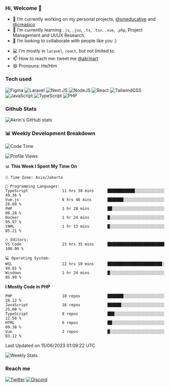 ### Hi, Welcome 👋

<!--
**akrindev/akrindev** is a ✨ _special_ ✨ repository because its `README.md` (this file) appears on your GitHub profile.

Here are some ideas to get you started:
-->


- 🔭 I’m currently working on my personal projects, [@smeducative](https://github.com/smeducative) and [@creasico](https://github.com/creasico)
- 🌱 I’m currently learning `.js`, `.jsx`, `.ts`, `.tsx`. `.vue`, `.php`, Project Management and UI/UX Research.
- 👯 I’m looking to collaborate with people like you :)
<!-- - 🤔 I’m looking for help with ... -->
- 💻 I'm mostly in `laravel`, `react`, but not limited to.
- 📫 How to reach me: tweet me [@akrinart](https://twitter.com/Akrinart)
- 😄 Pronouns: He/Him

### Tech used

![Figma](https://img.shields.io/badge/figma-%23F24E1E.svg?style=for-the-badge&logo=figma&logoColor=white)
![Laravel](https://img.shields.io/badge/laravel-%23FF2D20.svg?style=for-the-badge&logo=laravel&logoColor=white)
![Next JS](https://img.shields.io/badge/Next-black?style=for-the-badge&logo=next.js&logoColor=white)
![NodeJS](https://img.shields.io/badge/node.js-6DA55F?style=for-the-badge&logo=node.js&logoColor=white)
![React](https://img.shields.io/badge/react-%2320232a.svg?style=for-the-badge&logo=react&logoColor=%2361DAFB)
![TailwindCSS](https://img.shields.io/badge/tailwindcss-%2338B2AC.svg?style=for-the-badge&logo=tailwind-css&logoColor=white)
![JavaScript](https://img.shields.io/badge/javascript-%23323330.svg?style=for-the-badge&logo=javascript&logoColor=%23F7DF1E)
![TypeScript](https://img.shields.io/badge/typescript-%23007ACC.svg?style=for-the-badge&logo=typescript&logoColor=white)
![PHP](https://img.shields.io/badge/php-%23777BB4.svg?style=for-the-badge&logo=php&logoColor=white)



### Github Stats
![Akrin's GitHub stats](https://readme-stats-livid-gamma.vercel.app/api?username=akrindev&show_icons=true&theme=react&count_private=true)

### 📊 Weekly Development Breakdown

<!--START_SECTION:waka-->
![Code Time](http://img.shields.io/badge/Code%20Time-988%20hrs%2029%20mins-blue)

![Profile Views](http://img.shields.io/badge/Profile%20Views-13-blue)

📊 **This Week I Spent My Time On** 

```text
🕑︎ Time Zone: Asia/Jakarta

💬 Programming Languages: 
TypeScript               11 hrs 38 mins      ████████████░░░░░░░░░░░░░   49.36 % 
Vue.js                   6 hrs 46 mins       ███████░░░░░░░░░░░░░░░░░░   28.69 % 
PHP                      1 hr 28 mins        ██░░░░░░░░░░░░░░░░░░░░░░░   06.28 % 
Docker                   1 hr 24 mins        █░░░░░░░░░░░░░░░░░░░░░░░░   05.97 % 
YAML                     1 hr 13 mins        █░░░░░░░░░░░░░░░░░░░░░░░░   05.21 % 

🔥 Editors: 
VS Code                  23 hrs 35 mins      █████████████████████████   100.00 % 

💻 Operating System: 
WSL                      22 hrs 10 mins      ████████████████████████░   94.01 % 
Windows                  1 hr 24 mins        █░░░░░░░░░░░░░░░░░░░░░░░░   05.99 % 
```

**I Mostly Code in PHP** 

```text
PHP                      18 repos            ███████░░░░░░░░░░░░░░░░░░   28.12 % 
JavaScript               16 repos            ██████░░░░░░░░░░░░░░░░░░░   25.00 % 
TypeScript               8 repos             ███░░░░░░░░░░░░░░░░░░░░░░   12.50 % 
HTML                     6 repos             ██░░░░░░░░░░░░░░░░░░░░░░░   09.38 % 
Vue                      2 repos             █░░░░░░░░░░░░░░░░░░░░░░░░   03.12 % 
```




 Last Updated on 15/06/2023 01:09:22 UTC
<!--END_SECTION:waka-->

![Weekly Stats](https://github-readme-stats.vercel.app/api/wakatime?username=akrindev&theme=github_dark&layout=compact)


### Reach me
[![Twitter](https://img.shields.io/badge/Twitter-%231DA1F2.svg?style=for-the-badge&logo=Twitter&logoColor=white)](https://twitter.com/Akrinart)
[![Discord](https://img.shields.io/badge/discord-%237289DA.svg?style=for-the-badge&logo=discord&logoColor=white)
](https://discordapp.com/users/561994027054923863)
